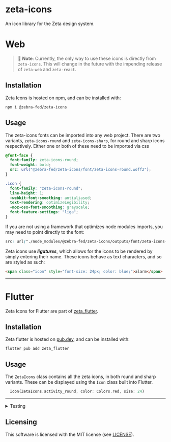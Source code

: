 # zeta-icons

An icon library for the Zeta design system.

# Web

> 🚧 **Note**: Currently, the only way to use these icons is directly from `zeta-icons`. This will change in the future with the impending release of `zeta-web` and `zeta-react`.

## Installation

Zeta Icons is hosted on [npm](https://www.npmjs.com/package/@zebra-fed/zeta-icons), and can be installed with:

`npm i @zebra-fed/zeta-icons`

## Usage

The zeta-icons fonts can be imported into any web project. There are two variants, `zeta-icons-round` and `zeta-icons-sharp`, for round and sharp icons respectively.
Either one or both of these need to be imported via css

```css
@font-face {
  font-family: zeta-icons-round;
  font-weight: bold;
  src: url("@zebra-fed/zeta-icons/font/zeta-icons-round.woff2");
}

.icon {
  font-family: "zeta-icons-round";
  line-height: 1;
  -webkit-font-smoothing: antialiased;
  text-rendering: optimizeLegibility;
  -moz-osx-font-smoothing: grayscale;
  font-feature-settings: "liga";
}
```

If you are not using a framework that optimizes node modules imports, you may need to point directly to the font:

```css
src: url("./node_modules/@zebra-fed/zeta-icons/outputs/font/zeta-icons-round.woff2");
```

Zeta icons use **_ligatures_**, which allows for the icons to be rendered by simply entering their name. These icons behave as text characters, and so are styled as such:

```html
<span class="icon" style="font-size: 24px; color: blue;">alarm</span>
```

---

# Flutter

Zeta Icons for Flutter are part of [zeta_flutter](https://github.com/ZebraDevs/zeta_flutter).

## Installation

Zeta flutter is hosted on [pub.dev](https://pub.dev/packages/zeta_flutter/), and can be installed with:

`flutter pub add zeta_flutter`

## Usage

The `ZetaIcons` class contains all the zeta icons, in both round and sharp variants.
These can be displayed using the `Icon` class built into Flutter.

```dart
  Icon(ZetaIcons.activity_round, color: Colors.red, size: 24)
```

---

<details>
<summary>Testing</summary>

> 🚧 **Note**: This does not work with all versions of node - tested and working with node 18.17.0

Before any tests are ran, make sure to create an `env.test.local` file with the value of `FIGMA_ACCESS_TOKEN` set to a Figma token which has access to the [ZDS Assets Figma](https://www.figma.com/file/VQ7Aa3rDYB7mgpToI3bZ4D/%F0%9F%A6%93-ZDS---Assets?type=design&mode=design&t=Ry8n3GUYc8uvxhMt-0) and the [Test Figma](https://www.figma.com/file/oIiGXVNKX4KjppcGxOEbZa/IconsTestPage?type=design&node-id=156-1674&mode=design&t=pBj7y8J7b6q906it-0).

To test the functionality of the scripts against a test Figma file with a subset of the icons, run

`npm run test`

and inspect the outputs in test/outputs/test-figma.

To run a full test against the ZDS Assets Figma, run

`npm run test:build`

and inspect the outputs in test/outputs/zds.

</details>

## Licensing

This software is licensed with the MIT license (see [LICENSE](./LICENSE)).
